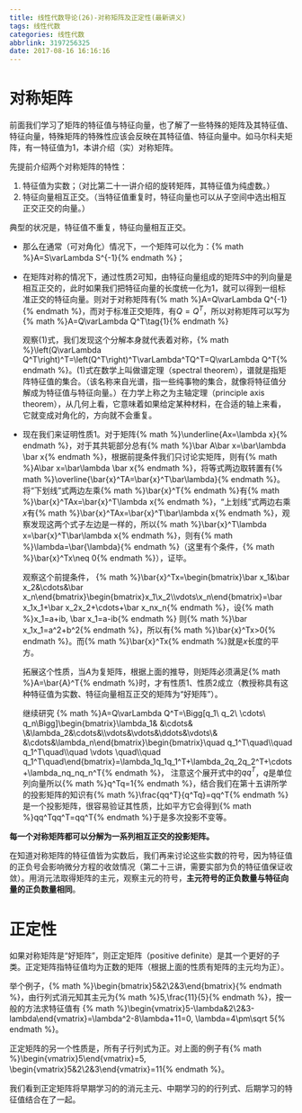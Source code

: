 ```yaml
---
title: 线性代数导论(26)-对称矩阵及正定性(最新讲义)
tags: 线性代数
categories: 线性代数
abbrlink: 3197256325
date: 2017-08-16 16:16:16
---
```


<!-- toc -->
<!-- more -->
# 对称矩阵

前面我们学习了矩阵的特征值与特征向量，也了解了一些特殊的矩阵及其特征值、特征向量，特殊矩阵的特殊性应该会反映在其特征值、特征向量中。如马尔科夫矩阵，有一特征值为$1$，本讲介绍（实）对称矩阵。

先提前介绍两个对称矩阵的特性：

1. 特征值为实数；（对比第二十一讲介绍的旋转矩阵，其特征值为纯虚数。）
2. 特征向量相互正交。（当特征值重复时，特征向量也可以从子空间中选出相互正交正交的向量。）

典型的状况是，特征值不重复，特征向量相互正交。

* 那么在通常（可对角化）情况下，一个矩阵可以化为：{% math %}A=S\varLambda S^{-1}{% endmath %}；
* 在矩阵对称的情况下，通过性质2可知，由特征向量组成的矩阵$S$中的列向量是相互正交的，此时如果我们把特征向量的长度统一化为$1$，就可以得到一组标准正交的特征向量。则对于对称矩阵有{% math %}A=Q\varLambda Q^{-1}{% endmath %}，而对于标准正交矩阵，有$Q=Q^T$，所以对称矩阵可以写为
{% math %}A=Q\varLambda Q^T\tag{1}{% endmath %}

    观察$(1)$式，我们发现这个分解本身就代表着对称，{% math %}\left(Q\varLambda Q^T\right)^T=\left(Q^T\right)^T\varLambda^TQ^T=Q\varLambda Q^T{% endmath %}。$(1)$式在数学上叫做谱定理（spectral theorem），谱就是指矩阵特征值的集合。（该名称来自光谱，指一些纯事物的集合，就像将特征值分解成为特征值与特征向量。）在力学上称之为主轴定理（principle axis theorem），从几何上看，它意味着如果给定某种材料，在合适的轴上来看，它就变成对角化的，方向就不会重复。

* 现在我们来证明性质1。对于矩阵{% math %}\underline{Ax=\lambda x}{% endmath %}，对于其共轭部分总有{% math %}\bar A\bar x=\bar\lambda \bar x{% endmath %}，根据前提条件我们只讨论实矩阵，则有{% math %}A\bar x=\bar\lambda \bar x{% endmath %}，将等式两边取转置有{% math %}\overline{\bar{x}^TA=\bar{x}^T\bar\lambda}{% endmath %}。将“下划线”式两边左乘{% math %}\bar{x}^T{% endmath %}有{% math %}\bar{x}^TAx=\bar{x}^T\lambda x{% endmath %}，“上划线”式两边右乘$x$有{% math %}\bar{x}^TAx=\bar{x}^T\bar\lambda x{% endmath %}，观察发现这两个式子左边是一样的，所以{% math %}\bar{x}^T\lambda x=\bar{x}^T\bar\lambda x{% endmath %}，则有{% math %}\lambda=\bar{\lambda}{% endmath %}（这里有个条件，{% math %}\bar{x}^Tx\neq 0{% endmath %}），证毕。

    观察这个前提条件，
    {% math %}\bar{x}^Tx=\begin{bmatrix}\bar x_1&\bar x_2&\cdots&\bar x_n\end{bmatrix}\begin{bmatrix}x_1\\x_2\\\vdots\\x_n\end{bmatrix}=\bar x_1x_1+\bar x_2x_2+\cdots+\bar x_nx_n{% endmath %}，设{% math %}x_1=a+ib, \bar x_1=a-ib{% endmath %}
    则{% math %}\bar x_1x_1=a^2+b^2{% endmath %}，所以有{% math %}\bar{x}^Tx>0{% endmath %}。而{% math %}\bar{x}^Tx{% endmath %}就是$x$长度的平方。

    拓展这个性质，当$A$为复矩阵，根据上面的推导，则矩阵必须满足{% math %}A=\bar{A}^T{% endmath %}时，才有性质1、性质2成立（教授称具有这种特征值为实数、特征向量相互正交的矩阵为“好矩阵”）。

    继续研究
    {% math %}A=Q\varLambda Q^T=\Bigg[q_1\ q_2\ \cdots\ q_n\Bigg]\begin{bmatrix}\lambda_1& &\cdots& \\&\lambda_2&\cdots&\\\vdots&\vdots&\ddots&\vdots\\& &\cdots&\lambda_n\end{bmatrix}\begin{bmatrix}\quad q_1^T\quad\\\quad q_1^T\quad\\\quad \vdots \quad\\\quad q_1^T\quad\end{bmatrix}=\lambda_1q_1q_1^T+\lambda_2q_2q_2^T+\cdots+\lambda_nq_nq_n^T{% endmath %}，
    注意这个展开式中的$qq^T$，$q$是单位列向量所以{% math %}q^Tq=1{% endmath %}，结合我们在第十五讲所学的投影矩阵的知识有{% math %}\frac{qq^T}{q^Tq}=qq^T{% endmath %}是一个投影矩阵，很容易验证其性质，比如平方它会得到{% math %}qq^Tqq^T=qq^T{% endmath %}于是多次投影不变等。

**每一个对称矩阵都可以分解为一系列相互正交的投影矩阵。**

在知道对称矩阵的特征值皆为实数后，我们再来讨论这些实数的符号，因为特征值的正负号会影响微分方程的收敛情况（第二十三讲，需要实部为负的特征值保证收敛）。用消元法取得矩阵的主元，观察主元的符号，**主元符号的正负数量与特征向量的正负数量相同**。

# 正定性

如果对称矩阵是“好矩阵”，则正定矩阵（positive definite）是其一个更好的子类。正定矩阵指特征值均为正数的矩阵（根据上面的性质有矩阵的主元均为正）。

举个例子，{% math %}\begin{bmatrix}5&2\\2&3\end{bmatrix}{% endmath %}，由行列式消元知其主元为{% math %}5,\frac{11}{5}{% endmath %}，按一般的方法求特征值有
{% math %}\begin{vmatrix}5-\lambda&2\\2&3-lambda\end{vmatrix}=\lambda^2-8\lambda+11=0, \lambda=4\pm\sqrt 5{% endmath %}。

正定矩阵的另一个性质是，所有子行列式为正。对上面的例子有{% math %}\begin{vmatrix}5\end{vmatrix}=5, \begin{vmatrix}5&2\\2&3\end{vmatrix}=11{% endmath %}。

我们看到正定矩阵将早期学习的的消元主元、中期学习的的行列式、后期学习的特征值结合在了一起。
